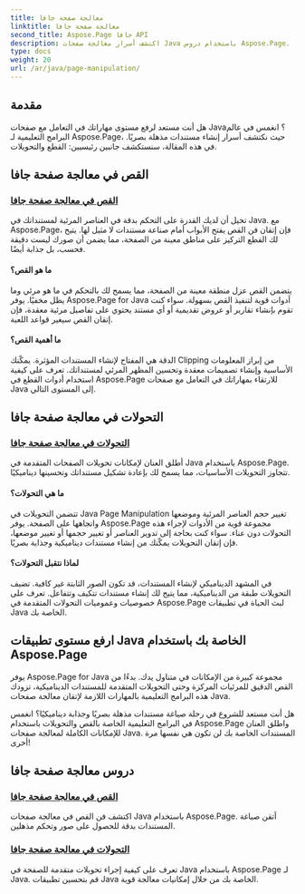 ```yaml
---
title: معالجة صفحة جافا
linktitle: معالجة صفحة جافا
second_title: Aspose.Page جافا API
description: اكتشف أسرار معالجة صفحات Java باستخدام دروس Aspose.Page. انغمس في القص والتحويلات لصياغة مستندات مذهلة بصريًا دون عناء.
type: docs
weight: 20
url: /ar/java/page-manipulation/
---
```


## مقدمة

هل أنت مستعد لرفع مستوى مهاراتك في التعامل مع صفحات Java؟ انغمس في عالم البرامج التعليمية لـ Aspose.Page، حيث نكتشف أسرار إنشاء مستندات مذهلة بصريًا. في هذه المقالة، سنستكشف جانبين رئيسيين: القطع والتحويلات.

## القص في معالجة صفحة جافا

### [القص في معالجة صفحة جافا](./clipping/)

تخيل أن لديك القدرة على التحكم بدقة في العناصر المرئية لمستنداتك في Java. مع Aspose.Page، فإن إتقان فن القص يفتح الأبواب أمام صناعة مستندات لا مثيل لها. يتيح لك القطع التركيز على مناطق معينة من الصفحة، مما يضمن أن صورك ليست دقيقة فحسب، بل جذابة أيضًا.

#### ما هو القص؟

يتضمن القص عزل منطقة معينة من الصفحة، مما يسمح لك بالتحكم في ما هو مرئي وما يظل مخفيًا. يوفر Aspose.Page for Java أدوات قوية لتنفيذ القص بسهولة. سواء كنت تقوم بإنشاء تقارير أو عروض تقديمية أو أي مستند يحتوي على تفاصيل مرئية معقدة، فإن إتقان القص سيغير قواعد اللعبة.

#### ما أهمية القص؟

الدقة هي المفتاح لإنشاء المستندات المؤثرة. يمكّنك Clipping من إبراز المعلومات الأساسية وإنشاء تصميمات معقدة وتحسين المظهر المرئي لمستنداتك. تعرف على كيفية استخدام أدوات القطع في Aspose.Page للارتقاء بمهاراتك في التعامل مع صفحات Java إلى المستوى التالي.

## التحولات في معالجة صفحة جافا

### [التحولات في معالجة صفحة جافا](./transformations/)

أطلق العنان لإمكانات تحويلات الصفحات المتقدمة في Java باستخدام Aspose.Page. تتجاوز التحويلات الأساسيات، مما يسمح لك بإعادة تشكيل مستنداتك وتحسينها ديناميكيًا.

#### ما هي التحولات؟

تتضمن التحويلات في Java Page Manipulation تغيير حجم العناصر المرئية وموضعها واتجاهها على الصفحة. يوفر Aspose.Page مجموعة قوية من الأدوات لإجراء هذه التحولات دون عناء. سواء كنت بحاجة إلى تدوير العناصر أو تغيير حجمها أو تغيير موضعها، فإن إتقان التحويلات يمكّنك من إنشاء مستندات ديناميكية وجذابة بصريًا.

#### لماذا نتقبل التحولات؟

في المشهد الديناميكي لإنشاء المستندات، قد تكون الصور الثابتة غير كافية. تضيف التحويلات طبقة من الديناميكية، مما يتيح لك إنشاء مستندات تتكيف وتتفاعل. تعرف على خصوصيات وعموميات التحولات المتقدمة في Aspose.Page لبث الحياة في تطبيقات Java الخاصة بك.

## ارفع مستوى تطبيقات Java الخاصة بك باستخدام Aspose.Page

يوفر Aspose.Page for Java مجموعة كبيرة من الإمكانات في متناول يدك. بدءًا من القص الدقيق للمرئيات المركزة وحتى التحويلات المتقدمة للمستندات الديناميكية، تزودك هذه البرامج التعليمية بالمهارات اللازمة لإتقان معالجة صفحات Java.

هل أنت مستعد للشروع في رحلة صياغة مستندات مذهلة بصريًا وجذابة ديناميكيًا؟ انغمس في البرامج التعليمية الخاصة بالقص والتحويلات باستخدام Aspose.Page واطلق العنان للإمكانات الكاملة لمعالجة صفحات Java. المستندات الخاصة بك لن تكون هي نفسها مرة أخرى!
## دروس معالجة صفحة جافا
### [القص في معالجة صفحة جافا](./clipping/)
اكتشف فن القص في معالجة صفحات Java باستخدام Aspose.Page. أتقن صياغة المستندات بدقة للحصول على صور وتحكم مذهلين.
### [التحولات في معالجة صفحة جافا](./transformations/)
تعرف على كيفية إجراء تحويلات متقدمة للصفحة في Java باستخدام Aspose.Page لـ Java. قم بتحسين تطبيقات Java الخاصة بك من خلال إمكانيات معالجة قوية.